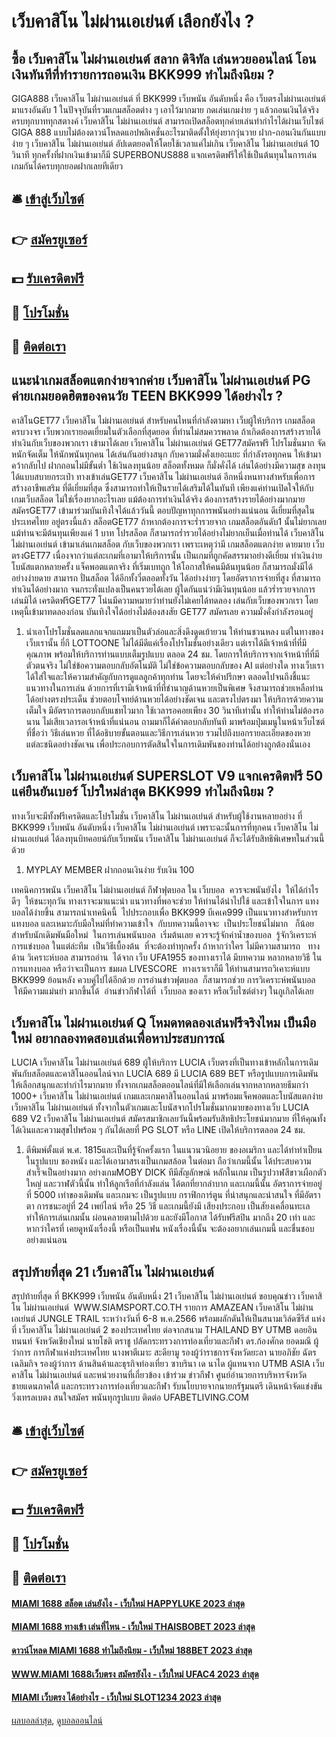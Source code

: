 # เว็บคาสิโน ไม่ผ่านเอเย่นต์ เลือกยังไง ?
## ซื้อ เว็บคาสิโน ไม่ผ่านเอเย่นต์ สลาก ดิจิทัล เล่นหวยออนไลน์ โอนเงินทันทีที่ทำรายการถอนเงิน BKK999 ทำไมถึงนิยม ?
GIGA888 เว็บคาสิโน ไม่ผ่านเอเย่นต์ ที่ BKK999 เว็บพนัน อันดับหนึ่ง คือ เว็บตรงไม่ผ่านเอเย่นต์มาแรงอันดับ 1 ในปัจจุบันที่รวมเกมสล็อตต่าง ๆ เอาไว้มากมาย กดเล่นเกมง่าย ๆ แล้วถอนเงินได้จริงครบทุกบาททุกสตางค์ เว็บคาสิโน ไม่ผ่านเอเย่นต์ สามารถเปิดสล็อตทุกค่ายเล่นทำกำไรได้ผ่านเว็บไซต์ GIGA 888 แบบไม่ต้องดาวน์โหลดแอปพลิเคชั่นอะไรมาติดตั้งให้ยุ่งยากวุ่นวาย ฝาก-ถอนเงินกันแบบง่าย ๆ เว็บคาสิโน ไม่ผ่านเอเย่นต์ อัปเดตยอดให้โดยใช้เวลาแค่ไม่เกิน เว็บคาสิโน ไม่ผ่านเอเย่นต์ 10 วินาที ทุกครั้งที่ฝากเงินเข้ามาก็มี SUPERBONUS888 แจกเครดิตฟรีให้ใช้เป็นต้นทุนในการเล่นเกมกันได้ครบทุกยอดฝากเลยทีเดียว

## 🛎 [เข้าสู่เว็บไซต์](https://bit.ly/3SdLNi2)
## 👉 [สมัครยูเซอร์](https://bit.ly/3SdLNi2)
## 💵 [รับเครดิตฟรี](https://bit.ly/3dyRKHj)
## 👑 [โปรโมชั่น](https://bit.ly/3dyRKHj)
## 📱 [ติดต่อเรา](https://bit.ly/3dyRKHj)

## แนะนำเกมสล็อตแตกง่ายจากค่าย เว็บคาสิโน ไม่ผ่านเอเย่นต์ PG ค่ายเกมยอดฮิตของคนวัย TEEN BKK999 ได้อย่างไร ?
คาสิโนGET77 เว็บคาสิโน ไม่ผ่านเอเย่นต์ สำหรับคนไหนที่กำลังตามหา เว็บผู้ให้บริการ เกมสล็อตครบวงจร เว็บพวกเรายอดเยี่ยมในตัวเลือกที่สุดยอด ที่ท่านไม่สมควรพลาด ถ้าเกิดต้องการสร้างรายได้ ทำเงินกับเว็บของพวกเรา เข้ามาได้เลย เว็บคาสิโน ไม่ผ่านเอเย่นต์ GET77สมัครฟรี โปรโมชั่นมาก จัดหนักจัดเต็ม ให้นักพนันทุกคน ได้เล่นกันอย่างสนุก กับความมั่งคั่งเยอะแยะ ที่กำลังรอทุกคน ให้เข้ามาคว้ากลับไป ฝากถอนไม่มีขั้นต่ำ ใช้เงินลงทุนน้อย สล็อตทั้งหมด ก็มั่งคั่งได้ เล่นได้อย่างมีความสุข ลงทุนได้แบบสบายกระเป๋า ทางเข้าเล่นGET77 เว็บคาสิโน ไม่ผ่านเอเย่นต์ อีกหนึ่งหนทางสำหรับเพื่อการสร้างอาชีพเสริม ที่ดีเยี่ยมที่สุด ซึ่งสามารถทำให้เป็นรายได้เสริมได้ในทันที เพียงแค่ท่านเปิดใจให้กับ เกมเว็บสล็อต ไม่ใช่เรื่องยากอะไรเลย แม้ต้องการทำเงินได้จริง ต้องการสร้างรายได้อย่างมากมาย สมัครGET77 เข้ามาร่วมบันเทิงใจได้แล้ววันนี้ ตอบปัญหาทุกการพนันอย่างแน่นอน ดีเยี่ยมที่สุดในประเทศไทย อยู่ตรงนี้แล้ว
สล็อตGET77 ถ้าหากต้องการจะร่ำรวยจาก เกมสล็อตอันดับ1 นั้นไม่ยากเลย แม้ท่านจะมีต้นทุนเพียงแค่ 1 บาท โปรสล็อต ก็สามารถร่ำรวยได้อย่างไม่ยากเย็นเมื่อท่านได้ เว็บคาสิโน ไม่ผ่านเอเย่นต์ เข้ามาเล่นเกมสล็อต กับเว็บของพวกเรา เพราะเหตุว่ามี เกมสล็อตแตกง่าย ดายมาย เว็บตรงGET77 เนื่องจากว่าแต่ละเกมที่เอามาให้บริการนั้น เป็นเกมที่ถูกคัดสรรมาอย่างดีเยี่ยม ทำเงินง่าย โบนัสแตกหลายครั้ง แจ็คพอตแตกจริง ที่เริ่มเบทถูก ให้โอกาสให้คนมีต้นทุนน้อย ก็สามารถมั่งมีได้อย่างง่ายดาย สามารถ ปั่นสล็อต ได้อีกทั้งวี่ตลอดทั้งวัน ได้อย่างง่ายๆ โดยอัตราการจ่ายที่สูง ที่สามารถทำเงินได้อย่างมาก จนกระทั่งแปลงเป็นคนรวยได้เลย ผู้ใดกันแน่ว่ามีเงินทุนน้อย แล้วร่ำรวยจากการเล่นมิได้ เครดิตฟรีGET77 โน่นมีความหมายว่าท่านยังไม่เคยได้ทดลอง เล่นกับเว็บของพวกเรา โดยเหตุนี้เข้ามาทดลองก่อน บันเทิงใจได้อย่างไม่ต้องสงสัย GET77 สมัครเลย ความมั่งคั่งกำลังรอนอยู่
1. นำเอาโปรโมชั่นลดแลกแจกแถมมาเป็นตัวล่อและสิ่งดึงดูดเย้ายวน ให้ท่านชวนหลง แต่ในทางของเว็บเรานั้น ยี่กี LOTTOONE ไม่ได้มีดีแค่เรื่องโปรโมชั่นอย่างเดียว แต่เราได้มีเจ้าหน้าที่ที่มีคุณภาพ พร้อมให้บริการท่านแบบเต็มรูปแบบ ตลอด 24 ชม. โดยการให้บริการจากเจ้าหน้าที่ที่มีตัวตนจริง ไม่ใช่ข้อความตอบกลับอัตโนมัติ ไม่ใช่ข้อความตอบกลับของ AI แต่อย่างใด ทางเว็บเราได้ใส่ใจและให้ความสำคัญกับการดูแลลูกค้าทุกท่าน โดยจะให้คำปรึกษา ตลอดไปจนถึงชี้แนะแนวทางในการเล่น ด้วยการที่เรามีเจ้าหน้าที่ที่ชำนาญด้านหวยเป็นพิเศษ จึงสามารถช่วยเหลือท่านได้อย่างตรงประเด็น ช่วยตอบโจทย์ด้านหวยได้อย่างชัดเจน และตรงไปตรงมา ให้บริการด้วยความเต็มใจ มีอัตราการตอบกลับแชทไวมาก ใช้เวลารอคอยเพียง 30 วินาทีเท่านั้น ทำให้ท่านไม่ต้องรอนาน ไม่เสียเวลารอเจ้าหน้าที่แน่นอน ถามมาก็ได้คำตอบกลับทันที มาพร้อมปุ่มเมนูในหน้าเว็บไซต์ที่ชื่อว่า วิธีเล่นหวย ที่ได้อธิบายขั้นตอนและวิธีการเล่นหวย รวมไปถึงบอกรายละเอียดของหวยแต่ละชนิดอย่างชัดเจน เพื่อประกอบการตัดสินใจในการเดิมพันของท่านได้อย่างถูกต้องนั่นเอง

## เว็บคาสิโน ไม่ผ่านเอเย่นต์ SUPERSLOT V9 แจกเครดิตฟรี 50 แค่ยืนยันเบอร์ โปรใหม่ล่าสุด BKK999 ทำไมถึงนิยม ?
ทางเว็บจะมีทั้งฟรีเครดิตและโปรโมชั่น เว็บคาสิโน ไม่ผ่านเอเย่นต์ สำหรับผู้ใช้งานหลายอย่าง ที่ BKK999 เว็บพนัน อันดับหนึ่ง เว็บคาสิโน ไม่ผ่านเอเย่นต์ เพราะฉะนั้นการที่ทุกคน เว็บคาสิโน ไม่ผ่านเอเย่นต์ ได้ลงทุนบิทคอยน์กับเว็บพนัน เว็บคาสิโน ไม่ผ่านเอเย่นต์ ก็จะได้รับสิทธิพิเศษทในส่วนนี้ด้วย
1. MYPLAY MEMBER ฝากถอนเงินง่าย รับเงิน 100

เทคนิคการพนัน เว็บคาสิโน ไม่ผ่านเอเย่นต์ กีฬาฟุตบอล ใน เว็บบอล  ควรจะพนันยังไง  ให้ได้กำไรดีๆ  ให้ชนะทุกวัน ทางเราจะมาแนะนำ แนวทางที่พอจะช่วย ให้ท่านได้นำไปใช้ และเข้าใจในการ แทงบอลได้ง่ายขึ้น สามารถนำเทคนิคนี้  ไปประกอบเพื่อ BKK999 บีเคเค999 เป็นแนวทางสำหรับการแทงบอล และเหมาะกับมือใหม่ที่ทำความเข้าใจ  กับบทความนี้อาจจะ  เป็นประโยชน์ไม่มาก   ก็น้อยสำหรับนักเดิมพันมือใหม่  ในการเล่นพนันบอล  เริ่มต้นเลย ควรจะรู้จักค่าน้ำของบอล  รู้จักวิเคราะห์การแข่งบอล ในแต่ล่ะทีม  เป็นวิธีเบื้องต้น  ที่จะต้องทำทุกครั้ง ถ้าหากว่าใคร ไม่มีความสามารถ   ทางด้าน วิเคราะห์บอล สามารถอ่าน  ได้จาก เว็บ UFA1955 ของทางเราได้ มีบทความ หลากหลายวิธี ในการแทงบอล หรือว่าจะเป็นการ ชมผล LIVESCORE  ทางเราเราก็มี ให้ท่านสามารถวิเคาะห์แบบ BKK999 ย้อนหลัง ควบคู่ไปได้อีกด้วย การอ่านข่าวฟุตบอล  ก็สามารถช่วย การวิเคราะห์พนันบอล  ให้มีความแม่นยำ มากขึ้นได้  อ่านข่าวกีฬาได้ที่  เว็บบอล ของเรา หรือเว็บไซต์ต่างๆ ในกูเกิลได้เลย

## เว็บคาสิโน ไม่ผ่านเอเย่นต์ Q โหมดทดลองเล่นฟรีจริงไหม เป็นมือใหม่ อยากลองทดสอบเล่นเพื่อหาประสบการณ์
LUCIA เว็บคาสิโน ไม่ผ่านเอเย่นต์ 689 ผู้ให้บริการ LUCIA เว็บตรงที่เป็นทางเข้าหลักในการเดิมพันกับสล็อตและคาสิโนออนไลน์จาก LUCIA 689 มี LUCIA 689 BET หรือรูปแบบการเดิมพันให้เลือกสนุกและทำกำไรมากมาย ทั้งจากเกมสล็อตออนไลน์ที่มีให้เลือกเล่นจากหลากหลายธีมกว่า 1000+ เว็บคาสิโน ไม่ผ่านเอเย่นต์ เกมและเกมคาสิโนออนไลน์ มาพร้อมแจ็คพอตและโบนัสแตกง่าย เว็บคาสิโน ไม่ผ่านเอเย่นต์ ทั้งจากในตัวเกมและโบนัสจากโปรโมชั่นมากมายของทางเว็บ LUCIA 689 V2 เว็บคาสิโน ไม่ผ่านเอเย่นต์ สมัครสมาชิกเลยวันนี้พร้อมรับสิทธิประโยชน์มากมาย ที่ให้คุณทั้งได้เงินและความสุขไปพร้อม ๆ กันได้เลยที่ PG SLOT หรือ LINE เปิดให้บริการตลอด 24 ชม.
1. ตีพิมพ์ตั้งแต่ พ.ศ. 1815และเป็นที่รู้จักครั้งแรก ในแนวนวนิอยาย ของอเมริกา และได้ทำทำเป็ยนในรูปแบบ ชองหนัง และได้เอามาสรเงเป็นเกมสล้อต ในต่อมา ถือว่าเกมนี้นั้น ได้ประสบความสำเร็จเป็นอย่างมาก อย่างเกมMOBY DICK ทีมีสัญลักษณ์ หลักในเกม เป็นรูปวาฬสีขาวเผือกตัวใหญ่ และวาฬตัวนี้นั้น ทำให้ลูกเรือที่กำลังแล่น ได้ตกที่ยากลำบาก และเกมนี้นั้น อัตราการจ่ายอยู่ที่ 5000 เท่าของเดิมพัน และเกมจะ เป็นรูปแบบ กราฟิกการ์ตูน ที่น่าสนุกและน่าสนใจ ที่มีอัตราตา การชนะอยู่ที่ 24 เพย์ไลน์ หรือ 25 วิธี และเกมนี้ยังมี เสียงประกอบ เป็นสัยงเคลื่อนทะเล ทำให้การเล่นเกมนั้น ผ่อนคลายตามไปด้วย และยังมีโอกาส ได้รับฟรีสปิน มากถึง 20 เท่า และหากว่าใครที่ เคยดูหนังเรื่องนี้ หรือเป็นแฟน หนังเรื่องนี้นั้น จะต้องอยากเล่นเกมนี้ และชื่นชอบอย่างแน่นอน

## สรุปท้ายที่สุด 21 เว็บคาสิโน ไม่ผ่านเอเย่นต์
สรุปท้ายที่สุด ที่ BKK999 เว็บพนัน อันดับหนึ่ง 21 เว็บคาสิโน ไม่ผ่านเอเย่นต์ ขอบคุณข่าว เว็บคาสิโน ไม่ผ่านเอเย่นต์  WWW.SIAMSPORT.CO.TH
รายการ AMAZEAN เว็บคาสิโน ไม่ผ่านเอเย่นต์ JUNGLE TRAIL ระหว่างวันที่ 6-8 พ.ค.2566 พร้อมผลักดันให้เป็นสนามเวิล์ดซีรีส์ แห่งที่ เว็บคาสิโน ไม่ผ่านเอเย่นต์ 2 ของประเทศไทย ต่อจากสนาม THAILAND BY UTMB ดอยอินทนนท์ จังหวัดเชียงใหม่
นายโชติ ตราชู ปลัดกระทรวงการท่องเที่ยวและกีฬา ดร.ก้องศักด ยอดมณี ผู้ว่าการ การกีฬาแห่งประเทศไทย นางพาตีเมาะ สะดียามู รองผู้ว่าราชการจังหวัดยะลา นายอภิชัย ฉัตรเฉลิมกิจ รองผู้ว่าการ ด้านสินค้าและธุรกิจท่องเที่ยว ซาบรินา เด นาได ผู้แทนจาก UTMB ASIA เว็บคาสิโน ไม่ผ่านเอเย่นต์ และหน่วยงานที่เกี่ยวข้อง เข้าร่วม
ข่าวกีฬา ศูนย์อำนวยการบริหารจังหวัดชายแดนภาคใต้ และกระทรวงการท่องเที่ยวและกีฬา รับนโยบายจากนายกรัฐมนตรี เดินหน้าจัดแข่งขันวิ่งเทรลเบตง
สนใจสมัคร พนันทุกรูปแบบ ติดต่อ UFABETLIVING.COM

## 🛎 [เข้าสู่เว็บไซต์](https://bit.ly/3SdLNi2)
## 👉 [สมัครยูเซอร์](https://bit.ly/3SdLNi2)
## 💵 [รับเครดิตฟรี](https://bit.ly/3dyRKHj)
## 👑 [โปรโมชั่น](https://bit.ly/3dyRKHj)
## 📱 [ติดต่อเรา](https://bit.ly/3dyRKHj)

#### [MIAMI 1688 สล็อต เล่นยังไง - เว็บใหม่ HAPPYLUKE 2023 ล่าสุด](https://atom.io/themes/miami%201688%20สล็อต%20เล่นยังไง%20-%20เว็บใหม่%20happyluke%202023%20ล่าสุด)
#### [MIAMI 1688 ทางเข้า เล่นที่ไหน - เว็บใหม่ THAISBOBET 2023 ล่าสุด](https://atom.io/themes/miami%201688%20ทางเข้า%20เล่นที่ไหน%20-%20เว็บใหม่%20thaisbobet%202023%20ล่าสุด)
#### [ดาวน์โหลด MIAMI 1688 ทำไมถึงนิยม - เว็บใหม่ 188BET 2023 ล่าสุด](https://atom.io/themes/ดาวน์โหลด%20miami%201688%20ทำไมถึงนิยม%20-%20เว็บใหม่%20188bet%202023%20ล่าสุด)
#### [WWW.MIAMI 1688เว็บตรง สมัครยังไง - เว็บใหม่ UFAC4 2023 ล่าสุด](https://atom.io/themes/www.miami%201688เว็บตรง%20สมัครยังไง%20-%20เว็บใหม่%20ufac4%202023%20ล่าสุด)
#### [MIAMI เว็บตรง ได้อย่างไร - เว็บใหม่ SLOT1234 2023 ล่าสุด](https://atom.io/themes/miami%20เว็บตรง%20ได้อย่างไร%20-%20เว็บใหม่%20slot1234%202023%20ล่าสุด)

[ผลบอลล่าสุด](https://siamsport.tv "ผลบอลล่าสุด"), [ดูบอลออนไลน์](https://siamsport.tv/ดูบอลสด "ดูบอลออนไลน์")